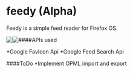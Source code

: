 # feedy (Alpha)


Feedy is a simple feed reader for Firefox OS. 

<p style="text-align:center">
<img src="https://c4.staticflickr.com/8/7748/18026119542_05ed4f39de.jpg" style="float:left">

<img src="https://c2.staticflickr.com/6/5348/18003389866_7f021f483c.jpg" style="float:left">

</p>

####APIs used

*Google FavIcon Api
*Google Feed Search Api





####ToDo
*Implement OPML import and export

